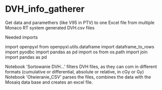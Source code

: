 # DVH_info_gatherer
Get data and paramethers (like V95 in PTV) to one Excel file from multiple Monaco RT system generated DVH.csv files

Needed imports

import openpyxl
from openpyxl.utils.dataframe import dataframe_to_rows
import pyodbc
import pandas as pd
import os
from os.path import join
import pandas as pd

Notebook 'Sortowanie DVH...' filters DVH files, as they can com in different formats (cumulative or differential, absolute or relative, in cGy or Gy)
Notebook 'Otwieranie_CSV' parses the files, combines the data with the Mosaiq data base and creates an excel file.
